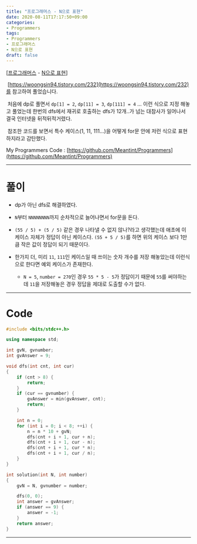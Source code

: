 ```yaml
---
title: "프로그래머스 - N으로 표현"
date: 2020-08-11T17:17:50+09:00
categories:
- Programmers
tags:
- Programmers
- 프로그래머스
- N으로 표현
draft: false
---
```


[[프로그래머스](https://programmers.co.kr/learn/courses/30/lessons/42895) - [N으로 표현](https://programmers.co.kr/learn/courses/30/lessons/42895)]

&nbsp;[https://woongsin94.tistory.com/232](https://woongsin94.tistory.com/232)를 참고하여 풀었습니다.

&nbsp;처음에 dp로 풀면서 `dp[1] = 2`, `dp[11] = 3`, `dp[111] = 4` ... 이런 식으로 지정 해놓고 풀었는데 한번의 dfs에서 재귀로 호출하는 dfs가 12개..가 넘는 대참사가 일어나서 결국 인터넷을 뒤적뒤적거렸다.

&nbsp;참조한 코드를 보면서 특수 케이스(1, 11, 111...)을 어떻게 for문 안에 저런 식으로 표현하지라고 감탄했다.

My Programmers Code : [https://github.com/Meantint/Programmers](https://github.com/Meantint/Programmers)

<hr>

# 풀이

- dp가 아닌 dfs로 해결하였다.

- `N`부터 `NNNNNNNN`까지 순차적으로 늘어나면서 for문을 돈다.

- `(55 / 5) + (5 / 5)` 같은 경우 나타낼 수 없지 않나?라고 생각했는데 애초에 이 케이스 자체가 정답이 아닌 케이스다. `(55 + 5 / 5)`를 하면 위의 케이스 보다 1만큼 작은 값이 정답이 되기 때문이다.

- 한가지 더, 미리 `11`, `111`인 케이스일 때 쓰이는 숫자 개수를 저장 해놓았는데 이런식으로 한다면 예외 케이스가 존재한다.
  - `N = 5`, `number = 270`인 경우 `55 * 5 - 5`가 정답이기 때문에 `55`를 써야하는데 `11`을 저장해놓은 경우 정답을 제대로 도출할 수가 없다.

<hr>

# Code

```C++
#include <bits/stdc++.h>

using namespace std;

int gvN, gvnumber;
int gvAnswer = 9;

void dfs(int cnt, int cur)
{
    if (cnt > 8) {
        return;
    }
    if (cur == gvnumber) {
        gvAnswer = min(gvAnswer, cnt);
        return;
    }

    int n = 0;
    for (int i = 0; i < 8; ++i) {
        n = n * 10 + gvN;
        dfs(cnt + i + 1, cur + n);
        dfs(cnt + i + 1, cur - n);
        dfs(cnt + i + 1, cur * n);
        dfs(cnt + i + 1, cur / n);
    }
}

int solution(int N, int number)
{
    gvN = N, gvnumber = number;

    dfs(0, 0);
    int answer = gvAnswer;
    if (answer == 9) {
        answer = -1;
    }
    return answer;
}
```

<hr>